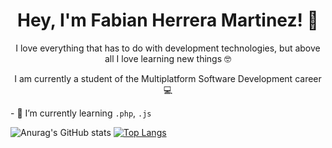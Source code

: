 ### <h1 align="center"> Hey, I'm Fabian Herrera Martinez! 👋 </h1>
<p align="center">I love everything that has to do with development technologies, but above all I love learning new things 🤓</p>
<p align="center">I am currently a student of the Multiplatform Software Development career 💻</p>
- 🌱 I’m currently learning <code>.php</code>, <code>.js</code>



![Anurag's GitHub stats](https://github-readme-stats.vercel.app/api?username=fabianhmzz&show_icons=true&theme=radical)
[![Top Langs](https://github-readme-stats.vercel.app/api/top-langs/?username=fabianhmzz&layout=compact&theme=radical&langs_count=6)](https://github.com/fabianhmzz/github-readme-stats)
<!--
**FabianHMzz/FabianHMzz** is a ✨ _special_ ✨ repository because its `README.md` (this file) appears on your GitHub profile.

Here are some ideas to get you started:

- 🔭 I’m currently working on ...
- 🌱 I’m currently learning ...
- 👯 I’m looking to collaborate on ...
- 🤔 I’m looking for help with ...
- 💬 Ask me about ...
- 📫 How to reach me: ...
- 😄 Pronouns: ...
- ⚡ Fun fact: ...
-->
